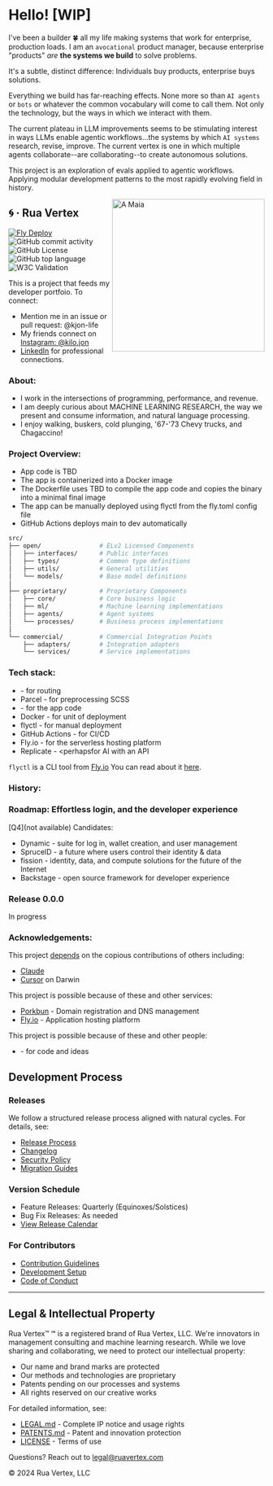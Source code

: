 

# Hello! [WIP]

I've been a builder 🍀 all my life making systems that work for enterprise, production loads. I am an `avocational` product manager, because enterprise "products" _are_ **the systems we build** to solve problems.

It's a subtle, distinct difference: Individuals buy products, enterprise buys solutions. 

Everything we build has far-reaching effects. None more so than `AI agents` or `bots` or whatever the common vocabulary will come to call them. Not only the technology, but the ways in which we interact with them.

The current plateau in LLM improvements seems to be stimulating interest in ways LLMs enable agentic workflows...the systems by which `AI systems` research, revise, improve.  The current vertex is one in which multiple agents collaborate--are collaborating--to create autonomous solutions.

This project is an exploration of evals applied to agentic workflows. Applying modular development patterns to the most rapidly evolving field in history.

<img align="right" width="300" src="https://user-images.githubusercontent.com/76539355/214731371-78cb7bcb-996d-4108-9872-7af758ed5647.png" alt="A Maia">



## 🌀  &middot; Rua Vertex   
[![Fly Deploy](https://github.com/kjon-life/kjon-life/actions/workflows/fly.yml/badge.svg)](https://github.com/kjon-life/kjon-life/actions/workflows/fly.yml) 
 ![GitHub commit activity](https://img.shields.io/github/commit-activity/y/kjon-life/kjon-life) 
 ![GitHub License](https://img.shields.io/github/license/kjon-life/kjon-life)
 ![GitHub top language](https://img.shields.io/github/languages/top/kjon-life/kjon-life)
 ![W3C Validation](https://img.shields.io/w3c-validation/html?targetUrl=https%3A%2F%2Fkjon.life) 
 
This is a project that feeds my developer portfoio. To connect:  
- Mention me in an issue or pull request: @kjon-life  
- My friends connect on [Instagram: @kilo.jon](https://www.instagram.com/kilo.jon/)   
- [LinkedIn](https://www.linkedin.com/in/jonhwilliams) for professional connections.

### About:  
- I work in the intersections of programming, performance, and revenue.  
- I am deeply curious about MACHINE LEARNING RESEARCH, the way we present and consume information, and natural language processing. 
- I enjoy walking, buskers, cold plunging, '67-'73 Chevy trucks, and Chagaccino! 

### Project Overview:
* App code is TBD 
* The app is containerized into a Docker image  
* The Dockerfile uses TBD to compile the app code and copies the binary into a minimal final image
* The app can be manually deployed using flyctl from the fly.toml config file
* GitHub Actions deploys main to dev automatically

```bash
src/
├── open/                # ELv2 Licensed Components
│   ├── interfaces/      # Public interfaces
│   ├── types/           # Common type definitions
│   ├── utils/           # General utilities
│   └── models/          # Base model definitions
│
├── proprietary/         # Proprietary Components
│   ├── core/            # Core business logic
│   ├── ml/              # Machine learning implementations
│   ├── agents/          # Agent systems
│   └── processes/       # Business process implementations
│
└── commercial/          # Commercial Integration Points
    ├── adapters/        # Integration adapters
    └── services/        # Service implementations
```

### Tech stack:
* <?>  - for routing
* Parcel - for preprocessing SCSS
* <?> - for the app code
* Docker - for unit of deployment
* flyctl - for manual deployment
* GitHub Actions - for CI/CD
* Fly.io - for the serverless hosting platform
* Replicate - <perhapsfor AI with an API


```flyctl``` is a CLI tool from [Fly.io](http://fly.io)
You can read about it [here](https://fly.io/docs/hands-on/).

### History:  

### Roadmap: Effortless login, and the developer experience
[Q4](not available) Candidates:  
* Dynamic - suite for log in, wallet creation, and user management    
* SpruceID - a future where users control their identity & data    
* fission - identity, data, and compute solutions for the future of the Internet  
* Backstage - open source framework for developer experience
   
### Release 0.0.0  
In progress

### Acknowledgements:

This project [depends](https://github.com/kjon-life/vertispira/network/dependencies) on the copious contributions of others including:

- [Claude](https://claude.ai/project/)
- [Cursor](https://www.cursor.com/) on Darwin

This project is possible because of these and other services:

- [Porkbun](https://porkbun.com/) - Domain registration and DNS management
- [Fly.io](https://fly.io/) - Application hosting platform

This project is possible because of these and other people:

- [ ](URL) - for code and ideas

## Development Process

### Releases
We follow a structured release process aligned with natural cycles. For details, see:
- [Release Process](docs/process/release_process.md)
- [Changelog](CHANGELOG.md)
- [Security Policy](SECURITY.md)
- [Migration Guides](docs/migrations/)

### Version Schedule
- Feature Releases: Quarterly (Equinoxes/Solstices)
- Bug Fix Releases: As needed
- [View Release Calendar](docs/process/release-calendar.md)

### For Contributors
- [Contribution Guidelines](CONTRIBUTING.md)
- [Development Setup](docs/development/setup.md)
- [Code of Conduct](CODE_OF_CONDUCT.md)

___ 
## Legal & Intellectual Property

Rua Vertex™ ℠ is a registered brand of Rua Vertex, LLC. We're innovators in management consulting and machine learning research. While we love sharing and collaborating, we need to protect our intellectual property:

- Our name and brand marks are protected
- Our methods and technologies are proprietary
- Patents pending on our processes and systems
- All rights reserved on our creative works

For detailed information, see:
- [LEGAL.md](./LEGAL.md) - Complete IP notice and usage rights
- [PATENTS.md](./PATENTS.md) - Patent and innovation protection
- [LICENSE](./LICENSE) - Terms of use

Questions? Reach out to legal@ruavertex.com

© 2024 Rua Vertex, LLC
